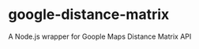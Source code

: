 google-distance-matrix
======================

A Node.js wrapper for Goople Maps Distance Matrix API
